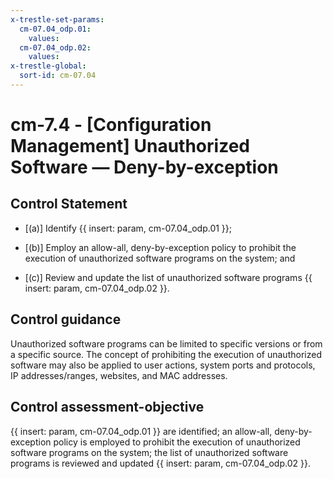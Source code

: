 ```yaml
---
x-trestle-set-params:
  cm-07.04_odp.01:
    values:
  cm-07.04_odp.02:
    values:
x-trestle-global:
  sort-id: cm-07.04
---
```


# cm-7.4 - \[Configuration Management\] Unauthorized Software — Deny-by-exception

## Control Statement

- \[(a)\] Identify {{ insert: param, cm-07.04_odp.01 }};

- \[(b)\] Employ an allow-all, deny-by-exception policy to prohibit the execution of unauthorized software programs on the system; and

- \[(c)\] Review and update the list of unauthorized software programs {{ insert: param, cm-07.04_odp.02 }}.

## Control guidance

Unauthorized software programs can be limited to specific versions or from a specific source. The concept of prohibiting the execution of unauthorized software may also be applied to user actions, system ports and protocols, IP addresses/ranges, websites, and MAC addresses.

## Control assessment-objective

{{ insert: param, cm-07.04_odp.01 }} are identified;
an allow-all, deny-by-exception policy is employed to prohibit the execution of unauthorized software programs on the system;
the list of unauthorized software programs is reviewed and updated {{ insert: param, cm-07.04_odp.02 }}.
